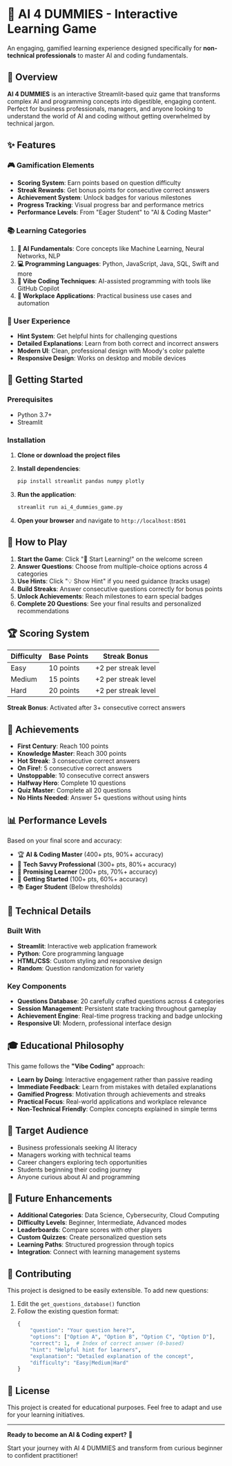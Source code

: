 # 🤖 AI 4 DUMMIES - Interactive Learning Game

An engaging, gamified learning experience designed specifically for **non-technical professionals** to master AI and coding fundamentals.

## 🎯 Overview

**AI 4 DUMMIES** is an interactive Streamlit-based quiz game that transforms complex AI and programming concepts into digestible, engaging content. Perfect for business professionals, managers, and anyone looking to understand the world of AI and coding without getting overwhelmed by technical jargon.

## ✨ Features

### 🎮 Gamification Elements
- **Scoring System**: Earn points based on question difficulty
- **Streak Rewards**: Get bonus points for consecutive correct answers
- **Achievement System**: Unlock badges for various milestones
- **Progress Tracking**: Visual progress bar and performance metrics
- **Performance Levels**: From "Eager Student" to "AI & Coding Master"

### 📚 Learning Categories
1. **🤖 AI Fundamentals**: Core concepts like Machine Learning, Neural Networks, NLP
2. **💻 Programming Languages**: Python, JavaScript, Java, SQL, Swift and more
3. **🎯 Vibe Coding Techniques**: AI-assisted programming with tools like GitHub Copilot
4. **🏢 Workplace Applications**: Practical business use cases and automation

### 🎨 User Experience
- **Hint System**: Get helpful hints for challenging questions
- **Detailed Explanations**: Learn from both correct and incorrect answers
- **Modern UI**: Clean, professional design with Moody's color palette
- **Responsive Design**: Works on desktop and mobile devices

## 🚀 Getting Started

### Prerequisites
- Python 3.7+
- Streamlit

### Installation

1. **Clone or download the project files**
2. **Install dependencies**:
   ```bash
   pip install streamlit pandas numpy plotly
   ```

3. **Run the application**:
   ```bash
   streamlit run ai_4_dummies_game.py
   ```

4. **Open your browser** and navigate to `http://localhost:8501`

## 🎯 How to Play

1. **Start the Game**: Click "🚀 Start Learning!" on the welcome screen
2. **Answer Questions**: Choose from multiple-choice options across 4 categories
3. **Use Hints**: Click "💡 Show Hint" if you need guidance (tracks usage)
4. **Build Streaks**: Answer consecutive questions correctly for bonus points
5. **Unlock Achievements**: Reach milestones to earn special badges
6. **Complete 20 Questions**: See your final results and personalized recommendations

## 🏆 Scoring System

| Difficulty | Base Points | Streak Bonus |
|------------|-------------|--------------|
| Easy       | 10 points   | +2 per streak level |
| Medium     | 15 points   | +2 per streak level |
| Hard       | 20 points   | +2 per streak level |

**Streak Bonus**: Activated after 3+ consecutive correct answers

## 🥇 Achievements

- **First Century**: Reach 100 points
- **Knowledge Master**: Reach 300 points  
- **Hot Streak**: 3 consecutive correct answers
- **On Fire!**: 5 consecutive correct answers
- **Unstoppable**: 10 consecutive correct answers
- **Halfway Hero**: Complete 10 questions
- **Quiz Master**: Complete all 20 questions
- **No Hints Needed**: Answer 5+ questions without using hints

## 📊 Performance Levels

Based on your final score and accuracy:

- 🏆 **AI & Coding Master** (400+ pts, 90%+ accuracy)
- 🥇 **Tech Savvy Professional** (300+ pts, 80%+ accuracy)  
- 🥈 **Promising Learner** (200+ pts, 70%+ accuracy)
- 🥉 **Getting Started** (100+ pts, 60%+ accuracy)
- 📚 **Eager Student** (Below thresholds)

## 🎨 Technical Details

### Built With
- **Streamlit**: Interactive web application framework
- **Python**: Core programming language
- **HTML/CSS**: Custom styling and responsive design
- **Random**: Question randomization for variety

### Key Components
- **Questions Database**: 20 carefully crafted questions across 4 categories
- **Session Management**: Persistent state tracking throughout gameplay
- **Achievement Engine**: Real-time progress tracking and badge unlocking
- **Responsive UI**: Modern, professional interface design

## 🎓 Educational Philosophy

This game follows the **"Vibe Coding"** approach:
- **Learn by Doing**: Interactive engagement rather than passive reading
- **Immediate Feedback**: Learn from mistakes with detailed explanations
- **Gamified Progress**: Motivation through achievements and streaks
- **Practical Focus**: Real-world applications and workplace relevance
- **Non-Technical Friendly**: Complex concepts explained in simple terms

## 🎯 Target Audience

- Business professionals seeking AI literacy
- Managers working with technical teams  
- Career changers exploring tech opportunities
- Students beginning their coding journey
- Anyone curious about AI and programming

## 🔮 Future Enhancements

- **Additional Categories**: Data Science, Cybersecurity, Cloud Computing
- **Difficulty Levels**: Beginner, Intermediate, Advanced modes
- **Leaderboards**: Compare scores with other players
- **Custom Quizzes**: Create personalized question sets
- **Learning Paths**: Structured progression through topics
- **Integration**: Connect with learning management systems

## 📝 Contributing

This project is designed to be easily extensible. To add new questions:

1. Edit the `get_questions_database()` function
2. Follow the existing question format:
   ```python
   {
       "question": "Your question here?",
       "options": ["Option A", "Option B", "Option C", "Option D"],
       "correct": 1,  # Index of correct answer (0-based)
       "hint": "Helpful hint for learners",
       "explanation": "Detailed explanation of the concept",
       "difficulty": "Easy|Medium|Hard"
   }
   ```

## 📄 License

This project is created for educational purposes. Feel free to adapt and use for your learning initiatives.

---

**Ready to become an AI & Coding expert?** 🚀

Start your journey with AI 4 DUMMIES and transform from curious beginner to confident practitioner!
